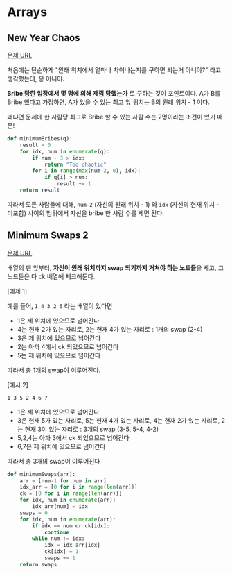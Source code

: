 # Arrays

## New Year Chaos

[문제 URL]([https://www.hackerrank.com/challenges/new-year-chaos/problem?h_l=interview&playlist_slugs%5B%5D=interview-preparation-kit&playlist_slugs%5B%5D=arrays](https://www.hackerrank.com/challenges/new-year-chaos/problem?h_l=interview&playlist_slugs[]=interview-preparation-kit&playlist_slugs[]=arrays))

처음에는 단순하게 "원래 위치에서 얼마나 차이나는지를 구하면 되는거 아니야?" 라고 생각했는데, 응 아니야.

**Bribe 당한 입장에서 몇 명에 의해 제낌 당했는가** 로 구하는 것이 포인트이다. A가 B를 Bribe 했다고 가정하면, A가 있을 수 있는 최고 앞 위치는 B의 원래 위치 - 1 이다.

왜냐면 문제에 한 사람당 최고로 Bribe 할 수 있는 사람 수는 2명이라는 조건이 있기 때문!

```python
def minimumBribes(q):
    result = 0
    for idx, num in enumerate(q):
        if num - 3 > idx:
            return "Too chaotic"
        for i in range(max(num-2, 0), idx):
            if q[i] > num:
                result += 1
    return result
```

따라서 모든 사람들에 대해, `num-2` (자신의 원래 위치 - 1) 와 `idx` (자신의 현재 위치 - 미포함) 사이의 범위에서 자신을 bribe 한 사람 수를 세면 된다.

## Minimum Swaps 2

[문제 URL]([https://www.hackerrank.com/challenges/minimum-swaps-2/problem?h_l=interview&playlist_slugs%5B%5D=interview-preparation-kit&playlist_slugs%5B%5D=arrays](https://www.hackerrank.com/challenges/minimum-swaps-2/problem?h_l=interview&playlist_slugs[]=interview-preparation-kit&playlist_slugs[]=arrays))

배열의 맨 앞부터, **자신이 원래 위치까지 swap 되기까지 거쳐야 하는 노드들**을 세고, 그 노드들은 다 ck 배열에 체크해둔다.

[예제 1]

예를 들어, `1 4 3 2 5` 라는 배열이 있다면

- 1은 제 위치에 있으므로 넘어간다
- 4는 현재 2가 있는 자리로, 2는 현재 4가 있는 자리로 : 1개의 swap (2-4)
- 3은 제 위치에 있으므로 넘어간다
- 2는 아까 4에서 ck 되었으므로 넘어간다
- 5는 제 위치에 있으므로 넘어간다

따라서 총 1개의 swap이 이루어진다.

[예시 2]

`1 3 5 2 4 6 7`

- 1은 제 위치에 있으므로 넘어간다
- 3은 현재 5가 있는 자리로, 5는 현재 4가 있는 자리로, 4는 현재 2가 있는 자리로, 2는 현재 3이 있는 자리로 : 3개의 swap (3-5, 5-4, 4-2)
- 5,2,4는 아까 3에서 ck 되었으므로 넘어간다
- 6,7은 제 위치에 있으므로 넘어간다

따라서 총 3개의 swap이 이루어진다

```python
def minimumSwaps(arr):
    arr = [num-1 for num in arr]
    idx_arr = [0 for i in range(len(arr))]
    ck = [0 for i in range(len(arr))]
    for idx, num in enumerate(arr):
        idx_arr[num] = idx
    swaps = 0
    for idx, num in enumerate(arr):
        if idx == num or ck[idx]:
            continue
        while num != idx:
            idx = idx_arr[idx]
            ck[idx] = 1
            swaps += 1
    return swaps
```


